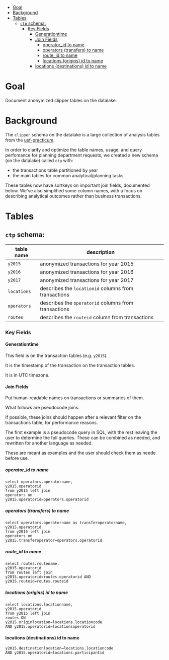 <!-- MarkdownTOC bracket="round" autolink="true"  -->

- [Goal](#goal)
- [Background](#background)
- [Tables](#tables)
	- [`ctp` schema:](#ctp-schema)
		- [Key Fields](#key-fields)
			- [Generationtime](#generationtime)
			- [Join Fields](#join-fields)
				- [operator_id to name](#operator_id-to-name)
				- [operators \(transfers\) to name](#operators-transfers-to-name)
				- [route_id to name](#route_id-to-name)
				- [locations \(origins\) id to name](#locations-origins-id-to-name)
			- [locations \(destinations\) id to name](#locations-destinations-id-to-name)

<!-- /MarkdownTOC -->


# Goal

Document anonymized clipper tables on the datalake. 

# Background

The `clipper` schema on the datalake is a large collection of analysis tables from the [usf-practicum](https://github.com/BayAreaMetro/usf-practicum). 

In order to clarify and optimize the table names, usage, and query perfomance for planning department requests, we created a new schema (on the datalake) called `ctp` with:

- the transactions table partitioned by year
- the main tables for common analytical/planning tasks 

These tables now have sortkeys on important join fields, documented below. We've also simplified some column names, with a focus on describing analytical outcomes rather than business transactions. 

# Tables

## `ctp` schema:

|table name|description|
|-----------|--------|
|`y2015`|anonymized transactions for year 2015|
|`y2016`|anonymized transactions for year 2016|
|`y2017`|anonymized transactions for year 2017|
|`locations`|describes the `locationid` columns from transactions|
|`operators`|describes the `operatorid` columns from transactions|
|`routes`|describes the `routeid` column from transactions|

### Key Fields

#### Generationtime

This field is on the transaction tables (e.g. `y2015`). 

It is the timestamp of the transaction on the transaction tables. 

It is in UTC timezone.

#### Join Fields 

Put human-readable names on transactions or summaries of them. 

What follows are pseudocode joins.

If possible, these joins should happen after a relevant filter on the transactions table, for performance reasons. 

The first example is a pseudocode query in SQL, with the rest leaving the user to determine the full queries. These can be combined as needed, and rewritten for another language as needed. 

These are meant as examples and the user should check them as neede before use. 

##### operator_id to name

```
select operators.operatorname,
y2015.operatorid
from y2015 left join
operators on
y2015.operatorid=operators.operatorid
```  

##### operators (transfers) to name

```
select operators.operatorname as transferoperatorname,
y2015.operatorid
from y2015 left join
operators on
y2015.transferoperator=operators.operatorid
```

##### route_id to name

```
select routes.routename,
y2015.operatorid
from routes left join
y2015.operatorid=routes.operatorid AND 
y2015.routeid=routes.routeid
```

##### locations (origins) id to name

```
select locations.locationname,
y2015.operatorid
from y2015 left join
routes ON
y2015.originlocation=locations.locationcode 
AND y2015.operatorid=locationsoperatorid
```

#### locations (destinations) id to name

```
y2015.destinationlocation=locations.locationcode 
AND y2015.operatorid=locations.participantid
```

